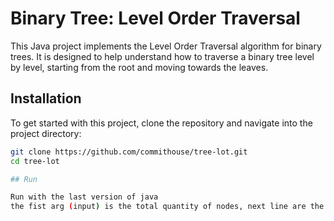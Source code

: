 # Binary Tree: Level Order Traversal

This Java project implements the Level Order Traversal algorithm for binary trees. 
It is designed to help understand how to traverse a binary tree level by level, starting from the root and moving towards the leaves.

## Installation

To get started with this project, clone the repository and navigate into the project directory:

```bash
git clone https://github.com/commithouse/tree-lot.git
cd tree-lot

## Run

Run with the last version of java
the fist arg (input) is the total quantity of nodes, next line are the values of each node starting from the root.

